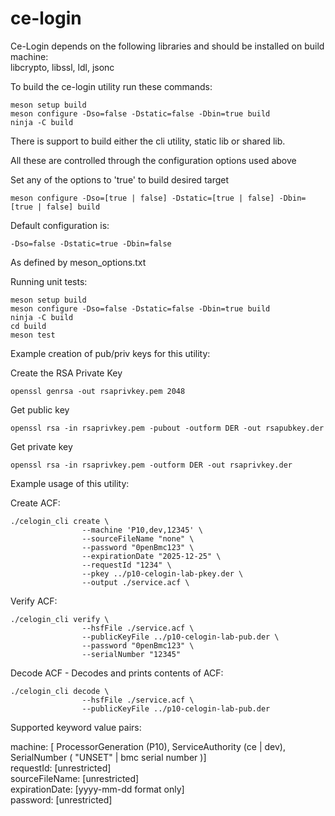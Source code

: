 # ce-login
Ce-Login depends on the following libraries and should be installed on build machine:\
libcrypto, libssl, ldl, jsonc

To build the ce-login utility run these commands:
```
meson setup build
meson configure -Dso=false -Dstatic=false -Dbin=true build
ninja -C build
```

There is support to build either the cli utility, static lib or shared lib.

All these are controlled through the configuration options used above

Set any of the options to 'true' to build desired target
```
meson configure -Dso=[true | false] -Dstatic=[true | false] -Dbin=[true | false] build
```
Default configuration is:
```
-Dso=false -Dstatic=true -Dbin=false
```
As defined by meson_options.txt

Running unit tests:
```
meson setup build
meson configure -Dso=false -Dstatic=false -Dbin=true build
ninja -C build
cd build
meson test
```

Example creation of pub/priv keys for this utility:

Create the RSA Private Key
```
openssl genrsa -out rsaprivkey.pem 2048
```
Get public key
```
openssl rsa -in rsaprivkey.pem -pubout -outform DER -out rsapubkey.der
```
Get private key
```
openssl rsa -in rsaprivkey.pem -outform DER -out rsaprivkey.der
```

Example usage of this utility:

Create ACF:
```
./celogin_cli create \
                --machine 'P10,dev,12345' \
                --sourceFileName "none" \
                --password "0penBmc123" \
                --expirationDate "2025-12-25" \
                --requestId "1234" \
                --pkey ../p10-celogin-lab-pkey.der \
                --output ./service.acf \
```

Verify ACF:
```
./celogin_cli verify \
                --hsfFile ./service.acf \
                --publicKeyFile ../p10-celogin-lab-pub.der \
                --password "0penBmc123" \
                --serialNumber "12345"
```

Decode ACF - Decodes and prints contents of ACF:
```
./celogin_cli decode \
                --hsfFile ./service.acf \
                --publicKeyFile ../p10-celogin-lab-pub.der
```

Supported keyword value pairs:

machine: [ ProcessorGeneration (P10), ServiceAuthority (ce | dev), SerialNumber ( "UNSET" | bmc serial number )]\
requestId: [unrestricted]\
sourceFileName: [unrestricted]\
expirationDate: [yyyy-mm-dd format only]\
password: [unrestricted]
